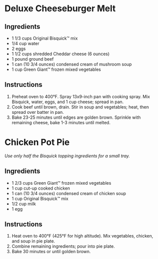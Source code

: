 # Deluxe Cheeseburger Melt

## Ingredients
- 1 1/3 cups Original Bisquick™ mix
- 1/4 cup water
- 2 eggs
- 1 1/2 cups shredded Cheddar cheese (6 ounces)
- 1 pound ground beef
- 1 can (10 3/4 ounces) condensed cream of mushroom soup
- 1 cup Green Giant™ frozen mixed vegetables

## Instructions
1. Preheat oven to 400°F. Spray 13x9-inch pan with cooking spray. Mix Bisquick, water, eggs, and 1 cup cheese; spread in pan.
2. Cook beef until brown, drain. Stir in soup and vegetables; heat, then spread over batter in pan.
3. Bake 23-25 minutes until edges are golden brown. Sprinkle with remaining cheese, bake 1-3 minutes until melted.

# Chicken Pot Pie

*Use only half the Bisquick topping ingredients for a small tray.*

## Ingredients
- 1 2/3 cups Green Giant™ frozen mixed vegetables
- 1 cup cut-up cooked chicken
- 1 can (10 3/4 ounces) condensed cream of chicken soup
- 1 cup Original Bisquick™ mix
- 1/2 cup milk
- 1 egg

## Instructions
1. Heat oven to 400°F (425°F for high altitude). Mix vegetables, chicken, and soup in pie plate.
2. Combine remaining ingredients; pour into pie plate.
3. Bake 30 minutes or until golden brown.
